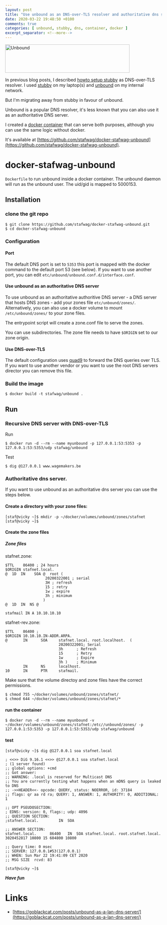 ```yaml
---
layout: post
title: "Use unbound as an DNS-over-TLS resolver and authoritative dns server"
date: 2020-03-22 19:48:50 +0100
comments: true
categories: [ unbound, stubby, dns, container, docker ] 
excerpt_separator: <!--more-->
---
```


<a href="{{ '/images/unbound/Unbound_FC_Shaded_cropped.svg' | remove_first:'/' | absolute_url }}"><img src="{{ '/images/unbound/Unbound_FC_Shaded_cropped.svg' | remove_first:'/' | absolute_url }}" class="right" width="400" height="91" alt="Unbound" /> </a>

In previous blog posts, I described [howto setup stubby](https://stafwag.github.io/blog/blog/2018/09/09/dns-privacy-with-stubby-part1-gnulinux/) as DNS-over-TLS resolver. I used [stubby](https://dnsprivacy.org/wiki/display/DP/DNS+Privacy+Daemon+-+Stubby) on my laptop(s) and [unbound](https://nlnetlabs.nl/projects/unbound/about/) on my internal network.

But I'm migrating away from stubby in favour of unbound.

Unbound is a popular DNS resolver, it's less known that you can also use it as an authoritative DNS server.

I created a [docker container](https://en.wikipedia.org/wiki/Docker_(software)) that can serve both purposes, although you can use the same logic without docker.

It's available at [https://github.com/stafwag/docker-stafwag-unbound](https://github.com/stafwag/docker-stafwag-unbound).
<!--more-->
# docker-stafwag-unbound

```Dockerfile``` to run unbound inside a docker container.
The unbound daemon will run as the unbound user. The uid/gid is mapped to
5000153.

## Installation

### clone the git repo

```
$ git clone https://github.com/stafwag/docker-stafwag-unbound.git
$ cd docker-stafwag-unbound
```

### Configuration

#### Port

The default DNS port is set to ```5353``` this port is mapped with the docker command to the default port 53 (see below).
If you want to use another port, you can edit ```etc/unbound/unbound.conf.d/interface.conf```.

#### Use unbound as an authoritative DNS server 

To use unbound as an authoritative authoritive DNS server - a DNS server that hosts DNS zones - add your zones file ```etc/unbound/zones/```.
Alternatively, you can also use a docker volume to mount ```/etc/unbound/zones/``` to your zone files.

The entrypoint script will create a zone.conf file to serve the zones.

You can use subdirectories. The zone file needs to have ```$ORIGIN``` set to our zone origin.

#### Use DNS-over-TLS

The default configuration uses [quad9](https://www.quad9.net/) to forward the DNS queries over TLS. 
If you want to use another vendor or you want to use the root DNS servers director you can remove this file.

### Build the image

```
$ docker build -t stafwag/unbound . 
```

## Run

### Recursive DNS server with DNS-over-TLS

Run

```
$ docker run -d --rm --name myunbound -p 127.0.0.1:53:5353 -p 127.0.0.1:53:5353/udp stafwag/unbound
```

Test

```
$ dig @127.0.0.1 www.wagemakers.be
```

### Authoritative dns server.

If you want to use unbound as an authoritative dns server you can use the steps below.

#### Create a directory with your zone files:

```
[staf@vicky ~]$ mkdir -p ~/docker/volumes/unbound/zones/stafnet
[staf@vicky ~]$ 
```

#### Create the zone files

##### Zone files

stafnet.zone:

```
$TTL	86400 ; 24 hours
$ORIGIN stafnet.local.
@  1D  IN	 SOA @	root (
			      20200322001 ; serial
			      3H ; refresh
			      15 ; retry
			      1w ; expire
			      3h ; minimum
			     )
@  1D  IN  NS @ 

stafmail IN A 10.10.10.10
```

stafnet-rev.zone:

```
$TTL    86400 ;
$ORIGIN 10.10.10.IN-ADDR.ARPA.
@       IN      SOA     stafnet.local. root.localhost.  (
                        20200322001; Serial
                        3h      ; Refresh
                        15      ; Retry
                        1w      ; Expire
                        3h )    ; Minimum
        IN      NS      localhost.
10      IN      PTR     stafmail.
```

Make sure that the volume directoy and zone files have the correct permissions.

```
$ chmod 755 ~/docker/volumes/unbound/zones/stafnet/
$ chmod 644 ~/docker/volumes/unbound/zones/stafnet/*
```

#### run the container

```
$ docker run -d --rm --name myunbound -v ~/docker/volumes/unbound/zones/stafnet:/etc//unbound/zones/ -p 127.0.0.1:53:5353 -p 127.0.0.1:53:5353/udp stafwag/unbound
```

#### test

```
[staf@vicky ~]$ dig @127.0.0.1 soa stafnet.local

; <<>> DiG 9.16.1 <<>> @127.0.0.1 soa stafnet.local
; (1 server found)
;; global options: +cmd
;; Got answer:
;; WARNING: .local is reserved for Multicast DNS
;; You are currently testing what happens when an mDNS query is leaked to DNS
;; ->>HEADER<<- opcode: QUERY, status: NOERROR, id: 37184
;; flags: qr aa rd ra; QUERY: 1, ANSWER: 1, AUTHORITY: 0, ADDITIONAL: 1

;; OPT PSEUDOSECTION:
; EDNS: version: 0, flags:; udp: 4096
;; QUESTION SECTION:
;stafnet.local.			IN	SOA

;; ANSWER SECTION:
stafnet.local.		86400	IN	SOA	stafnet.local. root.stafnet.local. 3020452817 10800 15 604800 10800

;; Query time: 0 msec
;; SERVER: 127.0.0.1#53(127.0.0.1)
;; WHEN: Sun Mar 22 19:41:09 CET 2020
;; MSG SIZE  rcvd: 83

[staf@vicky ~]$ 
```

***Have fun***

# Links

* [https://goblackcat.com/posts/unbound-as-a-lan-dns-server/](https://goblackcat.com/posts/unbound-as-a-lan-dns-server/)
